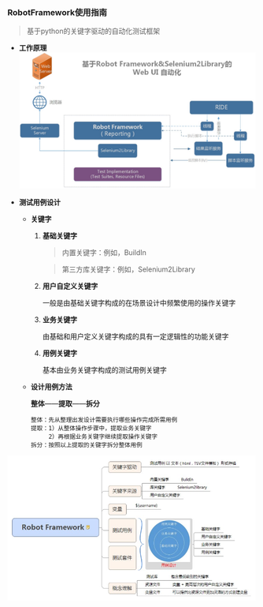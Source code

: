 
### RobotFramework使用指南
> 基于python的关键字驱动的自动化测试框架

- **工作原理**
![](rf.jpg)

- **测试用例设计**
    
    - **关键字**
        1. **基础关键字**
    
            > 内置关键字：例如，BuildIn
        
            > 第三方库关键字：例如，Selenium2Library
       
        2. **用户自定义关键字**
    
            一般是由基础关键字构成的在场景设计中频繁使用的操作关键字
        
        3. **业务关键字**
    
            由基础和用户定义关键字构成的具有一定逻辑性的功能关键字
        
        4. **用例关键字**
    
            基本由业务关键字构成的测试用例关键字
            
    - **设计用例方法**
    
        **整体**——**提取**——**拆分**
        
        ```text
        整体：先从整理出发设计需要执行哪些操作完成所需用例
        提取：1）从整体操作步骤中，提取业务关键字
             2）再根据业务关键字继续提取操作关键字
        拆分：按照以上提取的关键字拆分整体用例
        ```
        
![](关键字.jpg)


        
    

